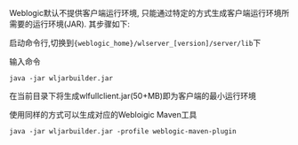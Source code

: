 Weblogic默认不提供客户端运行环境, 只能通过特定的方式生成客户端运行环境所需要的运行环境(JAR). 其步骤如下:

启动命令行,切换到`{weblogic_home}/wlserver_[version]/server/lib`下

输入命令

```shell
java -jar wljarbuilder.jar
```

在当前目录下将生成wlfullclient.jar(50+MB)即为客户端的最小运行环境

使用同样的方式可以生成对应的Webloigic Maven工具

```shell
java -jar wljarbuilder.jar -profile weblogic-maven-plugin
```
